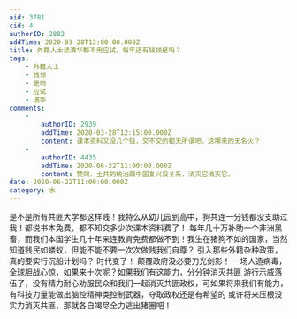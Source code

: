 ```yaml
---
aid: 3781
cid: 4
authorID: 2882
addTime: 2020-03-28T12:00:00.000Z
title: 外籍人士读清华都不用应试，每年还有钱领是吗？
tags:
    - 外籍人士
    - 钱领
    - 是吗
    - 应试
    - 清华
comments:
    -
        authorID: 2939
        addTime: 2020-03-28T12:15:00.000Z
        content: 课本资料又没几个钱，交不交的都无所谓吧。这哪来的无名火？
    -
        authorID: 4435
        addTime: 2020-06-22T11:00:00.000Z
        content: 赞同，土共的统治跟中国复兴没关系，消灭它消灭它。
date: 2020-06-22T11:00:00.000Z
category: 水
---
```


是不是所有共匪大学都这样贱！我特么从幼儿园到高中，狗共连一分钱都没支助过我！都说书本免费，都不知交多少次课本资料费了！ 每年几十万补助一个非洲黑畜，而我们本国学生几十年来连教育免费都做不到！我生在猪狗不如的国家，当然知道贱民如蝼蚁，但能不能不要一次次做贱我们自尊？ 引入那些外籍杂种政策，真的要实行沉船计划吗？ 时代变了！ 颠覆政府没必要刀光剑影！ 一场人造病毒，全球胆战心惊，如果来十次呢？如果我们有这能力，分分钟消灭共匪 游行示威落伍了，没有精力耐心劝服民众和我们一起消灭共匪政权，可如果将来我们有能力，有科技力量能做出脑控精神类控制武器，夺取政权还是有希望的 或许将来压根没实力消灭共匪，那就各自竭尽全力逃出猪圈吧！
